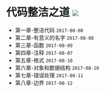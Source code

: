 # 代码整洁之道 ![](https://img.shields.io/badge/%E7%AB%A0%E8%8A%82%E8%BF%9B%E5%BA%A6-8%2f17-green.svg)
* 第一章-整洁代码 `2017-08-08`
* 第二章-有意义的名字 `2017-08-08`
* 第三章-函数 `2017-08-09`
* 第四章-注释 `2017-08-07`
* 第五章-格式 `2017-08-10`
* 第六章-对象和数据结构 `2017-08-10`
* 第七章-错误处理 `2017-08-11`
* 第八章-边界 `2017-08-12`
